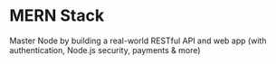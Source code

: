 # MERN Stack

Master Node by building a real-world RESTful API and web app (with authentication, Node.js security, payments &amp; more)
